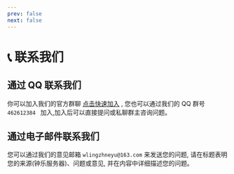 ```yaml
---
prev: false
next: false
---
```

# 📞 联系我们

## 通过 QQ 联系我们

你可以加入我们的官方群聊 [点击快速加入](http://qm.qq.com/cgi-bin/qm/qr?_wv=1027&k=QGi0mRDaSwMqpyeqr5HKldw724Pw94hP&authKey=ZqMqMOHRPvznBOUR08ugfTvYSt5czdZHIvBwIRg7136nGZXqGEV%2FUaM0Vs0jk3lJ&noverify=0&group_code=462612384) , 您也可以通过我们的 QQ 群号 `462612384 ` 加入,加入后可以直接提问或私聊群主咨询问题。

## 通过电子邮件联系我们

您可以通过我们的意见邮箱 `wlingzhneyu@163.com` 来发送您的问题, 请在标题表明您的来源(钟乐服务器)、问题或意见, 并在内容中详细描述您的问题。
